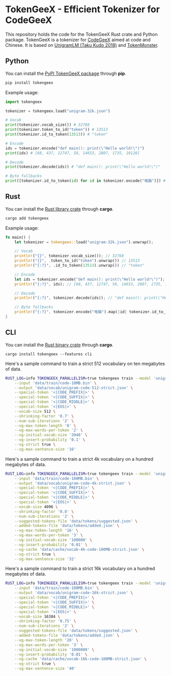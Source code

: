 # TokenGeeX - Efficient Tokenizer for CodeGeeX

This repository holds the code for the TokenGeeX Rust crate and Python package. TokenGeeX is a tokenizer for [CodeGeeX](https://github.com/THUDM/Codegeex2) aimed at code and Chinese. It is based on [UnigramLM (Taku Kudo 2018)](https://arxiv.org/abs/1804.10959) and [TokenMonster](https://github.com/alasdairforsythe/tokenmonster).

## Python

You can install the [PyPI TokenGeeX package](https://pypi.org/project/tokengeex/) through **pip**.

```bash
pip install tokengeex
```

Example usage:

```python
import tokengeex

tokenizer = tokengeex.load("unigram-32k.json")

# Vocab
print(tokenizer.vocab_size()) # 32768
print(tokenizer.token_to_id("token")) # 13513
print(tokenizer.id_to_token(13513)) # "token"

# Encode
ids = tokenizer.encode("def main(): print(\"Hello world!\")")
print(ids) # [68, 437, 12747, 58, 14653, 2807, 1735, 10120]

# Decode
print(tokenizer.decode(ids)) # "def main(): print(\"Hello world!\")"

# Byte fallbacks
print([tokenizer.id_to_token(id) for id in tokenizer.encode("电脑")]) # ["电", "<0xe8>", "<0x84>", "<0x91>"]
```

## Rust

You can install the [Rust library crate](https://crates.io/crates/tokengeex) through **cargo**.

```bash
cargo add tokengeex
```

Example usage:

```rust
fn main() {
    let tokenizer = tokengeex::load("unigram-32k.json").unwrap();

    // Vocab
    println!("{}", tokenizer.vocab_size()); // 32768
    println!("{}", .token_to_id("token").unwrap()) // 13513
    println!("{:?}", .id_to_token(13513).unwrap()) // "token"

    // Encode
    let ids = tokenizer.encode("def main(): print(\"Hello world!\")");
    println!("{:?}", ids); // [68, 437, 12747, 58, 14653, 2807, 1735, 10120]

    // Decode
    println!("{:?}", tokenizer.decode(ids)); // "def main(): print(\"Hello world!\")"

    // Byte fallbacks
    println!("{:?}", tokenizer.encode("电脑").map(|id| tokenizer.id_to_token(id))); // ["电", "<0xe8>", "<0x84>", "<0x91>"]
}
```

## CLI

You can install the [Rust binary crate](https://crates.io/crates/tokengeex) through **cargo**.

```
cargo install tokengeex --features cli
```

Here's a sample command to train a strict 512 vocabulary on ten megabytes of data.

```bash
RUST_LOG=info TOKENGEEX_PARALLELISM=true tokengeex train --model 'unigram' \
    --input 'data/train/code-10MB.bin' \
    --output 'data/vocab/unigram-code-512-strict.json' \
    --special-token '<|CODE_PREFIX|>' \
    --special-token '<|CODE_SUFFIX|>' \
    --special-token '<|CODE_MIDDLE|>' \
    --special-token '<|EOS|>' \
    --vocab-size 512 \
    --shrinking-factor '0.7' \
    --num-sub-iterations '2' \
    --vg-max-token-length '8' \
    --vg-max-words-per-token '2' \
    --vg-initial-vocab-size '2048' \
    --vg-insert-probability '0.1' \
    --vg-strict true \
    --sg-max-sentence-size '16'
```

Here's a sample command to train a strict 4k vocabulary on a hundred megabytes of data.

```bash
RUST_LOG=info TOKENGEEX_PARALLELISM=true tokengeex train --model 'unigram' \
    --input 'data/train/code-100MB.bin' \
    --output 'data/vocab/unigram-code-4k-strict.json' \
    --special-token '<|CODE_PREFIX|>' \
    --special-token '<|CODE_SUFFIX|>' \
    --special-token '<|CODE_MIDDLE|>' \
    --special-token '<|EOS|>' \
    --vocab-size 4096 \
    --shrinking-factor '0.8' \
    --num-sub-iterations '2' \
    --suggested-tokens-file 'data/tokens/suggested.json' \
    --added-tokens-file 'data/tokens/added.json' \
    --vg-max-token-length '16' \
    --vg-max-words-per-token '3' \
    --vg-initial-vocab-size '100000' \
    --vg-insert-probability '0.01' \
    --vg-cache 'data/cache/vocab-4k-code-100MB-strict.json' \
    --vg-strict true \
    --sg-max-sentence-size '32'
```

Here's a sample command to train a strict 16k vocabulary on a hundred megabytes of data.

```bash
RUST_LOG=info TOKENGEEX_PARALLELISM=true tokengeex train --model 'unigram' \
    --input 'data/train/code-100MB.bin' \
    --output 'data/vocab/unigram-code-16k-strict.json' \
    --special-token '<|CODE_PREFIX|>' \
    --special-token '<|CODE_SUFFIX|>' \
    --special-token '<|CODE_MIDDLE|>' \
    --special-token '<|EOS|>' \
    --vocab-size 16384 \
    --shrinking-factor '0.75' \
    --num-sub-iterations '2' \
    --suggested-tokens-file 'data/tokens/suggested.json' \
    --added-tokens-file 'data/tokens/added.json' \
    --vg-max-token-length '20' \
    --vg-max-words-per-token '3' \
    --vg-initial-vocab-size '1000000' \
    --vg-insert-probability '0.01' \
    --vg-cache 'data/cache/vocab-16k-code-100MB-strict.json' \
    --vg-strict true \
    --sg-max-sentence-size '40'
```

